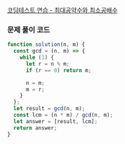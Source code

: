 [코딩테스트 연습 - 최대공약수와 최소공배수](https://school.programmers.co.kr/learn/courses/30/lessons/12940)

### 문제 풀이 코드

```jsx
function solution(n, m) {
  const gcd = (n, m) => {
    while (1) {
      let r = n % m;
      if (r == 0) return m;

      n = m;
      m = r;
    }
  };
  let result = gcd(n, m);
  const lcm = (n * m) / gcd(n, m);
  let answer = [result, lcm];
  return answer;
}
```